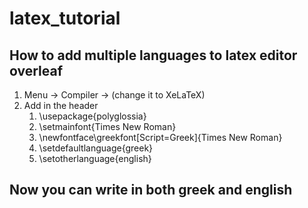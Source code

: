 # latex_tutorial
## How to add multiple languages to latex editor overleaf
1. Menu -> Compiler -> (change it to XeLaTeX)
2. Add in the header 
     1. \usepackage{polyglossia} 
     2. \setmainfont{Times New Roman}  
     3. \newfontface\greekfont[Script=Greek]{Times New Roman}
     4. \setdefaultlanguage{greek} 
     5. \setotherlanguage{english}

## Now you can write in both greek and english
